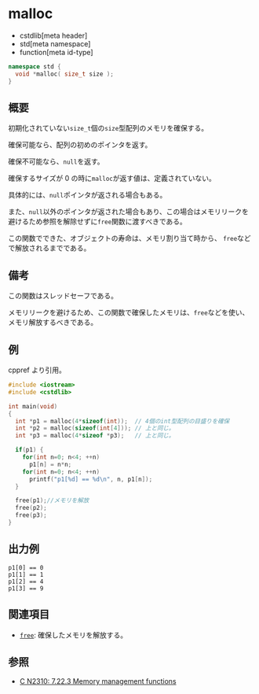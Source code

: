 # malloc

* cstdlib[meta header]
* std[meta namespace]
* function[meta id-type]

```cpp
namespace std {
  void *malloc( size_t size );
}
```

## 概要

初期化されていない`size_t`個の`size`型配列のメモリを確保する。

確保可能なら、配列の初めのポインタを返す。

確保不可能なら、`null`を返す。

確保するサイズが 0 の時に`malloc`が返す値は、定義されていない。

具体的には、`null`ポインタが返される場合もある。

また、`null`以外のポインタが返された場合もあり、この場合はメモリリークを避けるため参照を解除せずに`free`関数に渡すべきである。

この関数でできた、オブジェクトの寿命は、メモリ割り当て時から、 `free`などで解放されるまでである。

## 備考

この関数はスレッドセーフである。

メモリリークを避けるため、この関数で確保したメモリは、`free`などを使い、メモリ解放するべきである。

## 例

cppref より引用。

```cpp example
#include <iostream>
#include <cstdlib>

int main(void)
{
  int *p1 = malloc(4*sizeof(int));  // 4個のint型配列の目盛りを確保
  int *p2 = malloc(sizeof(int[4])); // 上と同じ。
  int *p3 = malloc(4*sizeof *p3);   // 上と同じ。

  if(p1) {
    for(int n=0; n<4; ++n)
      p1[n] = n*n;
    for(int n=0; n<4; ++n)
      printf("p1[%d] == %d\n", n, p1[n]);
  }

  free(p1);//メモリを解放
  free(p2);
  free(p3);
}
```

## 出力例

```
p1[0] == 0
p1[1] == 1
p1[2] == 4
p1[3] == 9
```

## 関連項目

- [`free`](free.md): 確保したメモリを解放する。

## 参照

- [C N2310: 7.22.3 Memory management functions](https://www.open-std.org/jtc1/sc22/wg14/www/docs/n2310.pdf)
